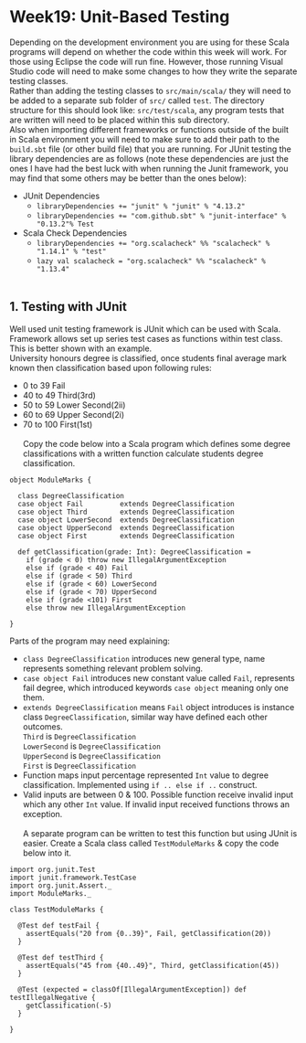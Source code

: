 # Week19: Unit-Based Testing
Depending on the development environment you are using for these Scala programs will depend on whether the code within this week will work. For those using Eclipse the code will run fine. However, those running Visual Studio code will need to make some changes to how they write the separate testing classes.
<br/>
Rather than adding the testing classes to `src/main/scala/` they will need to be added to a separate sub folder of `src/` called `test`. The directory structure for this should look like: `src/test/scala`, any program tests that are written will need to be placed within this sub directory.
<br/>
Also when importing different frameworks or functions outside of the built in Scala environment you will need to make sure to add their path to the `build.sbt` file (or other build file) that you are running. For JUnit testing the library dependencies are as follows (note these dependencies are just the ones I have had the best luck with when running the Junit framework, you may find that some others may be better than the ones below):
* JUnit Dependencies
  * `libraryDependencies += "junit" % "junit" % "4.13.2"`
  * `libraryDependencies += "com.github.sbt" % "junit-interface" % "0.13.2"% Test`
* Scala Check Dependencies
  * `libraryDependencies += "org.scalacheck" %% "scalacheck" % "1.14.1" % "test"`
  * `lazy val scalacheck = "org.scalacheck" %% "scalacheck" % "1.13.4"`
<br/><br/>


## 1. Testing with JUnit
Well used unit testing framework is JUnit which can be used with Scala. Framework allows set up series test cases as functions within test class. This is better shown with an example.
<br/>
University honours degree is classified, once students final average mark known then classification based upon following rules:
* 0 to 39	Fail
* 40 to 49	Third(3rd)
* 50 to 59	Lower Second(2ii)
* 60 to 69	Upper Second(2i)
* 70 to 100	First(1st)
<br/><br/>
Copy the code below into a Scala program which defines some degree classifications with a written function calculate students degree classification.
```
object ModuleMarks {

  class DegreeClassification 
  case object Fail         extends DegreeClassification
  case object Third        extends DegreeClassification
  case object LowerSecond  extends DegreeClassification
  case object UpperSecond  extends DegreeClassification
  case object First        extends DegreeClassification

  def getClassification(grade: Int): DegreeClassification =
    if (grade < 0) throw new IllegalArgumentException
    else if (grade < 40) Fail
    else if (grade < 50) Third
    else if (grade < 60) LowerSecond
    else if (grade < 70) UpperSecond
    else if (grade <101) First
    else throw new IllegalArgumentException

}
```
Parts of the program may need explaining:
* `class DegreeClassification` introduces new general type, name represents something relevant problem solving.
* `case object Fail` introduces new constant value called `Fail`, represents fail degree, which introduced keywords `case object` meaning only one them.
* `extends DegreeClassification` means `Fail` object introduces is instance class `DegreeClassification`, similar way have defined each other outcomes. 
<br/> `Third` is `DegreeClassification`
<br/> `LowerSecond` is `DegreeClassification`
<br/> `UpperSecond` is `DegreeClassification`
<br/> `First` is `DegreeClassification`
* Function maps input percentage represented `Int` value to degree classification. Implemented using `if .. else if ..` construct.
* Valid inputs are between 0 & 100. Possible function receive invalid input which any other `Int` value. If invalid input received functions throws an exception.
<br/><br/>
A separate program can be written to test this function but using JUnit is easier. Create a Scala class called `TestModuleMarks` & copy the code below into it.
```
import org.junit.Test
import junit.framework.TestCase
import org.junit.Assert._
import ModuleMarks._

class TestModuleMarks {
 
  @Test def testFail {
    assertEquals("20 from {0..39}", Fail, getClassification(20))
  }

  @Test def testThird {
    assertEquals("45 from {40..49}", Third, getClassification(45))
  }

  @Test (expected = classOf[IllegalArgumentException]) def testIllegalNegative {
    getClassification(-5)
  }
 
}
```
